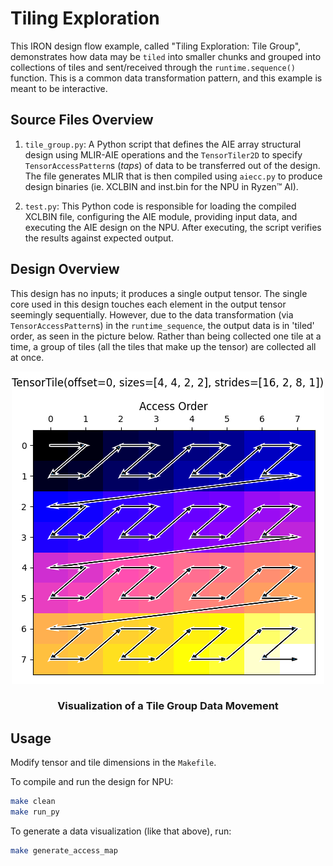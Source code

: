 <!---//===- README.md -----------------------------------------*- Markdown -*-===//
//
// This file is licensed under the Apache License v2.0 with LLVM Exceptions.
// See https://llvm.org/LICENSE.txt for license information.
// SPDX-License-Identifier: Apache-2.0 WITH LLVM-exception
//
// Copyright (C) 2024, Advanced Micro Devices, Inc.
// 
//===----------------------------------------------------------------------===//-->

# Tiling Exploration

This IRON design flow example, called "Tiling Exploration: Tile Group", demonstrates how data may be `tiled` into smaller chunks and grouped into collections of tiles and sent/received through the `runtime.sequence()` function. This is a common data transformation pattern, and this example is meant to be interactive.

## Source Files Overview

1. `tile_group.py`: A Python script that defines the AIE array structural design using MLIR-AIE operations and the `TensorTiler2D` to specify `TensorAccessPattern`s (*taps*) of data to be transferred out of the design. The file generates MLIR that is then compiled using `aiecc.py` to produce design binaries (ie. XCLBIN and inst.bin for the NPU in Ryzen™ AI). 

1. `test.py`: This Python code is responsible for loading the compiled XCLBIN file, configuring the AIE module, providing input data, and executing the AIE design on the NPU. After executing, the script verifies the results against expected output.

## Design Overview

This design has no inputs; it produces a single output tensor. The single core used in this design touches each element in the output tensor seemingly sequentially. However, due to the data transformation (via `TensorAccessPattern`s) in the `runtime_sequence`, the output data is in 'tiled' order, as seen in the picture below. Rather than being collected one tile at a time, a group of tiles (all the tiles that make up the tensor) are collected all at once.

<p align="center">
  <img
    src="tile_group.png">
    <h3 align="center"> Visualization of a Tile Group Data Movement 
 </h3> 
</p>

## Usage

Modify tensor and tile dimensions in the `Makefile`.

To compile and run the design for NPU:
```bash
make clean
make run_py
```

To generate a data visualization (like that above), run:
```bash
make generate_access_map
```
